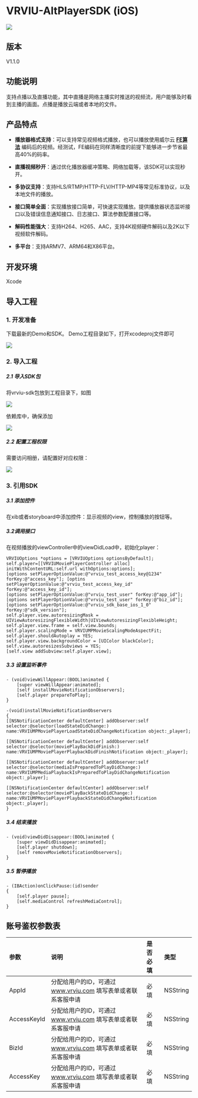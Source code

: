 # VRVIU-AltPlayerSDK (iOS)

[![](https://img.shields.io/badge/Powered%20by-vrviu.com-brightgreen.svg)](https://vrviu.com)

## 版本
V1.1.0

## 功能说明
支持点播以及直播功能，其中直播是网络主播实时推送的视频流，用户能够及时看到主播的画面。点播是播放云端或者本地的文件。

## 产品特点
* **播放器格式支持**：可以支持常见视频格式播放，也可以播放使用威尔云 [**FE算法**](https://www.vrviu.com/technology.html) 编码后的视频。经测试，FE编码在同样清晰度的前提下能够进一步节省最高40%的码率。

* **直播视频秒开**：通过优化播放器缓冲策略、网络加载等，该SDK可以实现秒开。

* **多协议支持**：支持HLS/RTMP/HTTP-FLV/HTTP-MP4等常见标准协议，以及本地文件的播放。

* **接口简单全面**：实现播放接口简单，可快速实现播放。提供播放器状态监听接口以及错误信息通知接口、日志接口、算法参数配置接口等。

* **解码性能强大**：支持H264、H265、AAC，支持4K视频硬件解码以及2K以下视频软件解码。

* **多平台**：支持ARMV7、ARM64和X86平台。

## 开发环境
Xcode

## 导入工程
### 1. 开发准备
下载最新的Demo和SDK。
Demo工程目录如下，打开xcodeproj文件即可

![](https://github.com/vrviu-sdk/VRVIU-AltPlayer-Demo-iOS/blob/master/image/libpath.png)

### 2. 导入工程
##### 2.1 导入SDK包
将vrviu-sdk包放到工程目录下，如图

![](https://github.com/vrviu-sdk/VRVIU-AltPlayer-Demo-iOS/blob/master/image/libproject.png)


依赖库中，确保添加

![](https://github.com/vrviu-sdk/VRVIU-AltPlayer-Demo-iOS/blob/master/image/linklib.png)

##### 2.2 配置工程权限
需要访问相册，请配置好对应权限：
 
![](https://github.com/vrviu-sdk/VRVIU-AltPlayer-Demo-iOS/blob/master/image/setting.png)

### 3. 引用SDK
##### 3.1 添加控件
在xib或者storyboard中添加控件：显示视频的view，控制播放的按钮等。

##### 3.2调用接口
在视频播放的viewController中的viewDidLoad中，初始化player：

```objc
VRVIUOptions *options = [VRVIUOptions optionsByDefault];
self.player=[[VRVIUMoviePlayerController alloc] initWithContentURL:self.url withOptions:options];
[options setPlayerOptionValue:@"vrviu_test_access_key@1234" forKey:@"access_key"]; [optins setPlayerOptionValue:@"vrviu_test_access_key_id" forKey:@"access_key_id"];
[options setPlayerOptionValue:@"vrviu_test_user" forKey:@"app_id"];
[options setPlayerOptionValue:@"vrviu_test_user" forKey:@"biz_id"];
[options setPlayerOptionValue:@"vrviu_sdk_base_ios_1_0" forKey:@"sdk_version"];
self.player.view.autoresizingMask = UIViewAutoresizingFlexibleWidth|UIViewAutoresizingFlexibleHeight;
self.player.view.frame = self.view.bounds;
self.player.scalingMode = VRVIUMPMovieScalingModeAspectFit;
self.player.shouldAutoplay = YES;
self.player.view.backgroundColor = [UIColor blackColor];
self.view.autoresizesSubviews = YES;
[self.view addSubview:self.player.view];
```

##### 3.3 设置监听事件

```objc
- (void)viewWillAppear:(BOOL)animated {
    [super viewWillAppear:animated];
    [self installMovieNotificationObservers];
    [self.player prepareToPlay];
}

-(void)installMovieNotificationObservers
{
[[NSNotificationCenter defaultCenter] addObserver:self selector:@selector(loadStateDidChange:) name:VRVIUMPMoviePlayerLoadStateDidChangeNotification object:_player];

[[NSNotificationCenter defaultCenter] addObserver:self selector:@selector(moviePlayBackDidFinish:) name:VRVIUMPMoviePlayerPlaybackDidFinishNotification object:_player];

[[NSNotificationCenter defaultCenter] addObserver:self selector:@selector(mediaIsPreparedToPlayDidChange:) name:VRVIUMPMediaPlaybackIsPreparedToPlayDidChangeNotification
object:_player];

[[NSNotificationCenter defaultCenter] addObserver:self selector:@selector(moviePlayBackStateDidChange:) name:VRVIUMPMoviePlayerPlaybackStateDidChangeNotification object:_player];
}
```

##### 3.4 结束播放

```objc
- (void)viewDidDisappear:(BOOL)animated {
    [super viewDidDisappear:animated];
    [self.player shutdown];
    [self removeMovieNotificationObservers];
}
```

##### 3.5 暂停播放

```objc
- (IBAction)onClickPause:(id)sender
{
    [self.player pause];
    [self.mediaControl refreshMediaControl];
}
```

## 账号鉴权参数表
|参数|说明|是否必填|类型|
|:---|:---|:---|:---|
|AppId|分配给用户的ID，可通过 www.vrviu.com 填写表单或者联系客服申请|必填|NSString|
|AccessKeyId|分配给用户的ID，可通过 www.vrviu.com 填写表单或者联系客服申请|必填|NSString|
|BizId|分配给用户的ID，可通过 www.vrviu.com 填写表单或者联系客服申请|必填|NSString|
|AccessKey|分配给用户的ID，可通过 www.vrviu.com 填写表单或者联系客服申请|必填|NSString|

